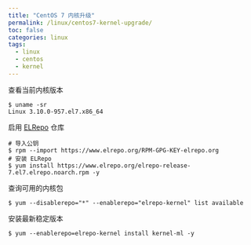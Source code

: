 ```yaml
---
title: "CentOS 7 内核升级"
permalink: /linux/centos7-kernel-upgrade/
toc: false
categories: linux
tags:
  - linux
  - centos
  - kernel
---
```


查看当前内核版本

```shell
$ uname -sr
Linux 3.10.0-957.el7.x86_64
```

启用 [ELRepo](http://elrepo.org/tiki/HomePage) 仓库

```shell
# 导入公钥
$ rpm --import https://www.elrepo.org/RPM-GPG-KEY-elrepo.org
# 安装 ELRepo
$ yum install https://www.elrepo.org/elrepo-release-7.el7.elrepo.noarch.rpm -y
```

查询可用的内核包

```shell
$ yum --disablerepo="*" --enablerepo="elrepo-kernel" list available
```

安装最新稳定版本

```shell
$ yum --enablerepo=elrepo-kernel install kernel-ml -y
```